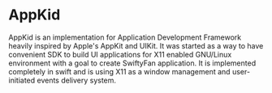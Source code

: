 # AppKid

AppKid is an implementation for Application Development Framework heavily inspired by Apple's AppKit and UIKit. It was started as a way to have convenient SDK to build UI applications for X11 enabled GNU/Linux environment with a goal to create SwiftyFan application. 
It is implemented completely in swift and is using X11 as a window management and user-initiated events delivery system.
